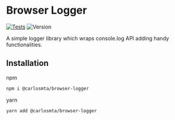 # Browser Logger

[![Tests](https://github.com/carlos-molero/slim-logger/actions/workflows/test.yml/badge.svg)](https://github.com/carlos-molero/pure-js-mapper/actions/workflows/test.yml)
![Version](https://img.shields.io/badge/Version-0.0.0--beta-blue)

A simple logger library which wraps console.log API adding handy functionalities.

## Installation

npm

```bash
npm i @carlosmta/browser-logger
```

yarn

```bash
yarn add @carlosmta/browser-logger
```
